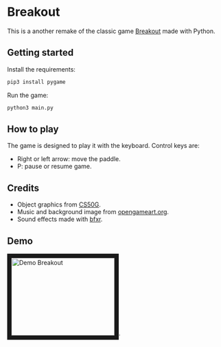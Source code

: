 # Breakout

This is a another remake of the classic game
[Breakout](https://en.wikipedia.org/wiki/Breakout_(video_game)) made with Python.

## Getting started

Install the requirements:

```bash
pip3 install pygame
```

Run the game:

```bash
python3 main.py
```

## How to play

The game is designed to play it with the keyboard.
Control keys are:

- Right or left arrow: move the paddle.
- P: pause or resume game.

## Credits
- Object graphics from [CS50G](https://courses.edx.org/courses/course-v1:HarvardX+CS50G+Games/course/).
- Music and background image from [opengameart.org](https://opengameart.org/).
- Sound effects made with [bfxr](https://www.bfxr.net/).
  
## Demo

<a href="http://www.youtube.com/watch?feature=player_embedded&v=IyucgB6SY2k
" target="_blank"><img src="http://img.youtube.com/vi/IyucgB6SY2k/0.jpg"
alt="Demo Breakout" width="240" height="180" border="10" /></a>.
